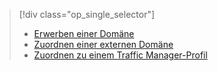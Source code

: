 > [!div class="op_single_selector"]
> * [Erwerben einer Domäne](../articles/app-service-web/custom-dns-web-site-buydomains-web-app.md)
> * [Zuordnen einer externen Domäne](../articles/app-service-web/app-service-web-tutorial-custom-domain.md)
> * [Zuordnen zu einem Traffic Manager-Profil](../articles/app-service-web/web-sites-traffic-manager-custom-domain-name.md)
> 
> 

